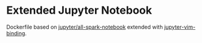 # Extended Jupyter Notebook

Dockerfile based on
[jupyter/all-spark-notebook](https://github.com/jupyter/docker-stacks/tree/master/all-spark-notebook)
extended with
[jupyter-vim-binding](https://github.com/lambdalisue/jupyter-vim-binding).
